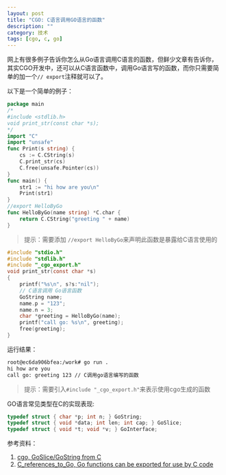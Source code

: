 ```yaml
---
layout: post
title: "CGO: C语言调用GO语言的函数"
description: ""
category: 技术
tags: [cgo, c, go]
---
```


网上有很多例子告诉你怎么从Go语言调用C语言的函数，但鲜少文章有告诉你，其实CGO开发中，还可以从C语言函数中，调用Go语言写的函数，而你只需要简单的加一个`// export`注释就可以了。

<!-- more -->

以下是一个简单的例子：

```go
package main
/*
#include <stdlib.h>
void print_str(const char *s);
*/
import "C"
import "unsafe"
func Print(s string) {
    cs := C.CString(s)
    C.print_str(cs)
    C.free(unsafe.Pointer(cs))
}
func main() {
    str1 := "hi how are you\n"
    Print(str1)
}
//export HelloByGo
func HelloByGo(name string) *C.char {
    return C.CString("greeting " + name)
}
```
> 提示：需要添加 `//export HelloByGo`来声明此函数是暴露给C语言使用的

```c
#include "stdio.h"
#include "stdlib.h"
#include "_cgo_export.h"
void print_str(const char *s)
{
    printf("%s\n", s?s:"nil");
    // C语言调用 Go语言函数
    GoString name;
    name.p = "123";
    name.n = 3;
    char *greeting = HelloByGo(name);
    printf("call go: %s\n", greeting);
    free(greeting);
}
```

运行结果：

```txt
root@ec6da906bfea:/work# go run .
hi how are you
call go: greeting 123 // C调用go语言编写的函数
```

> 提示：需要引入`#include "_cgo_export.h"`来表示使用cgo生成的函数

GO语言常见类型在C的实现表现:

```c
typedef struct { char *p; int n; } GoString;
typedef struct { void *data; int len; int cap; } GoSlice;
typedef struct { void *t; void *v; } GoInterface;
```

参考资料：

1. [cgo, GoSlice/GoString from C](https://groups.google.com/forum/#!topic/golang-nuts/bBylU8kE5uk)
2. [C_references_to_Go, Go functions can be exported for use by C code](https://golang.org/cmd/cgo/#hdr-C_references_to_Go)
